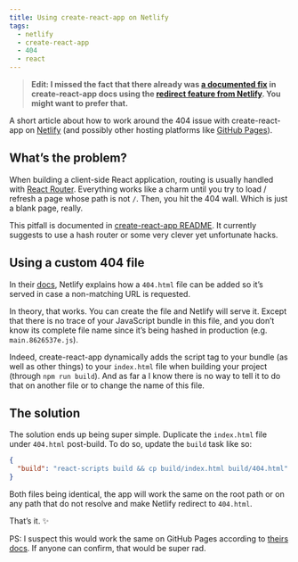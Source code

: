 ```yaml
---
title: Using create-react-app on Netlify
tags:
  - netlify
  - create-react-app
  - 404
  - react
---
```


> **Edit: I missed the fact that there already was [a documented fix](https://github.com/facebookincubator/create-react-app/blob/master/packages/react-scripts/template/README.md#netlify) in create-react-app docs using the [redirect feature from Netlify](https://www.netlify.com/docs/redirects/). You might want to prefer that.**

A short article about how to work around the 404 issue with create-react-app on [Netlify](https://www.netlify.com) (and possibly other hosting platforms like [GitHub Pages](https://pages.github.com/)).

## What’s the problem?

When building a client-side React application, routing is usually handled with [React Router](https://github.com/ReactTraining/react-router/). Everything works like a charm until you try to load / refresh a page whose path is not `/`. Then, you hit the 404 wall. Which is just a blank page, really.

This pitfall is documented in [create-react-app README](https://github.com/facebookincubator/create-react-app/blob/master/packages/react-scripts/template/README.md#notes-on-client-side-routing). It currently suggests to use a hash router or some very clever yet unfortunate hacks.

## Using a custom 404 file

In their [docs](https://www.netlify.com/docs/redirects/#custom-404), Netlify explains how a `404.html` file can be added so it’s served in case a non-matching URL is requested.

In theory, that works. You can create the file and Netlify will serve it. Except that there is no trace of your JavaScript bundle in this file, and you don’t know its complete file name since it’s being hashed in production (e.g. `main.8626537e.js`).

Indeed, create-react-app dynamically adds the script tag to your bundle (as well as other things) to your `index.html` file when building your project (through `npm run build`). And as far a I know there is no way to tell it to do that on another file or to change the name of this file.

## The solution

The solution ends up being super simple. Duplicate the `index.html` file under `404.html` post-build. To do so, update the `build` task like so:

```json
{
  "build": "react-scripts build && cp build/index.html build/404.html"
}
```

Both files being identical, the app will work the same on the root path or on any path that do not resolve and make Netlify redirect to `404.html`.

That’s it. ✨

PS: I suspect this would work the same on GitHub Pages according to [theirs docs](https://help.github.com/articles/creating-a-custom-404-page-for-your-github-pages-site/). If anyone can confirm, that would be super rad.
